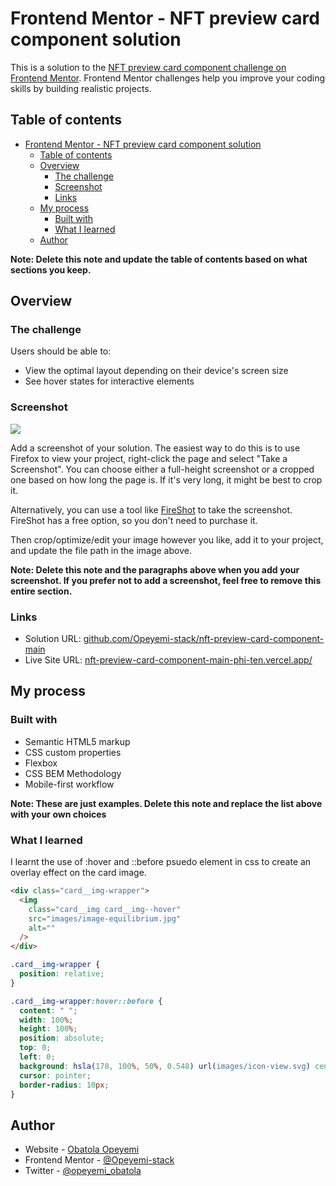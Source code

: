 # Frontend Mentor - NFT preview card component solution

This is a solution to the [NFT preview card component challenge on Frontend Mentor](https://www.frontendmentor.io/challenges/nft-preview-card-component-SbdUL_w0U). Frontend Mentor challenges help you improve your coding skills by building realistic projects.

## Table of contents

- [Frontend Mentor - NFT preview card component solution](#frontend-mentor---nft-preview-card-component-solution)
  - [Table of contents](#table-of-contents)
  - [Overview](#overview)
    - [The challenge](#the-challenge)
    - [Screenshot](#screenshot)
    - [Links](#links)
  - [My process](#my-process)
    - [Built with](#built-with)
    - [What I learned](#what-i-learned)
  - [Author](#author)

**Note: Delete this note and update the table of contents based on what sections you keep.**

## Overview

### The challenge

Users should be able to:

- View the optimal layout depending on their device's screen size
- See hover states for interactive elements

### Screenshot

![](./screenshot.jpg)

Add a screenshot of your solution. The easiest way to do this is to use Firefox to view your project, right-click the page and select "Take a Screenshot". You can choose either a full-height screenshot or a cropped one based on how long the page is. If it's very long, it might be best to crop it.

Alternatively, you can use a tool like [FireShot](https://getfireshot.com/) to take the screenshot. FireShot has a free option, so you don't need to purchase it.

Then crop/optimize/edit your image however you like, add it to your project, and update the file path in the image above.

**Note: Delete this note and the paragraphs above when you add your screenshot. If you prefer not to add a screenshot, feel free to remove this entire section.**

### Links

- Solution URL: [github.com/Opeyemi-stack/nft-preview-card-component-main](https://github.com/Opeyemi-stack/nft-preview-card-component-main)
- Live Site URL: [nft-preview-card-component-main-phi-ten.vercel.app/](https://nft-preview-card-component-main-phi-ten.vercel.app/)

## My process

### Built with

- Semantic HTML5 markup
- CSS custom properties
- Flexbox
- CSS BEM Methodology
- Mobile-first workflow

**Note: These are just examples. Delete this note and replace the list above with your own choices**

### What I learned

I learnt the use of :hover and ::before psuedo element in css to create an overlay effect on the card image.

```html
<div class="card__img-wrapper">
  <img
    class="card__img card__img--hover"
    src="images/image-equilibrium.jpg"
    alt=""
  />
</div>
```

```css
.card__img-wrapper {
  position: relative;
}

.card__img-wrapper:hover::before {
  content: " ";
  width: 100%;
  height: 100%;
  position: absolute;
  top: 0;
  left: 0;
  background: hsla(178, 100%, 50%, 0.548) url(images/icon-view.svg) center no-repeat;
  cursor: pointer;
  border-radius: 10px;
}
```

## Author

- Website - [Obatola Opeyemi](https://github.com/Opeyemi-stack)
- Frontend Mentor - [@Opeyemi-stack](https://www.frontendmentor.io/profile/opeyemi-stack)
- Twitter - [@opeyemi_obatola](https://www.twitter.com/Opeyemi_obatola)

